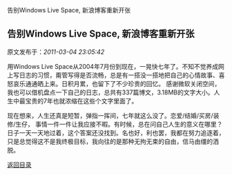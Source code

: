告别Windows Live Space, 新浪博客重新开张
## 告别Windows Live Space, 新浪博客重新开张

 原文发布于：*2011-03-04 23:05:42*

用Windows Live
Space从2004年7月份到现在，一晃快七年了。不知不觉养成网上写日志的习惯，甭管写得是否流畅，总是有一搭没一搭地把自己的心情故事、喜怒哀乐通通晒上来。日积月累，也留下了不少珍贵的回忆。
感谢微软关闭空间，我也可以借机盘点一下自己的日志，总共有337篇博文，3.18MB的文字大小。人生中最宝贵的7年也就浓缩在这些个文字里面了。

 

现在想来，人生还真是短暂，弹指一挥间，七年就这么没了。恋爱/结婚/买房/装修/生仔，
事情一件一件让我应接不暇。有时候，总在问自己人生的意义在哪里？日子一天一天地过着，这个答案还没找到。名也好，利也罢，我都在努力追逐着，只是总觉得这不是我终极目标，我向往的是那种无拘无束的自由，信马由缰的洒脱。

 

 

[返回目录](index.html)
